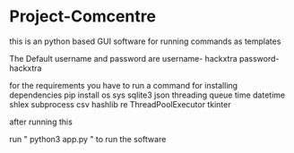 # Project-Comcentre
this is an python based GUI software for running commands as templates 

The Default username and password are 
username- hackxtra
password- hackxtra

 for the requirements you have to run a command for installing dependencies 
 pip install os sys sqlite3 json threading queue time datetime shlex subprocess csv hashlib re ThreadPoolExecutor tkinter 

 after running this 

run " python3 app.py " to run the software 
